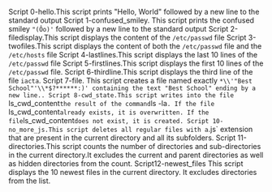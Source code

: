 Script 0-hello.This script prints "Hello, World" followed by a new line to the standard output
Script 1-confused_smiley. This script prints the confused smiley `"(Ôo)'` followed by a new line to the standard output
Script 2-filedisplay.This script displays the content of the `/etc/passwd` file
Script 3-twofiles.This script displays the content of both the `/etc/passwd` file and the `/etc/hosts` file
Script 4-lastlines.This script displays the last 10 lines of the `/etc/passwd` file
Script 5-firstlines.This script displays the first 10 lines of the `/etc/passwd` file.
Script 6-thirdline.This script displays the third line of the file `iacta`.
Script 7-file. This script creates a file named exactly `*\\'"Best School"'\\*$?******:)' containing the text "Best School" ending by a new line..
Script 8-cwd_state.This script writes into the file `ls_cwd_content` the result of the command `ls -la`. If the file `ls_cwd_content` already exists, it is overwritten. If the file `ls_cwd_content` does not exist, it is created.
Script 10-no_more_js.This script deletes all regular files with a `.js` extension that are present in the current directory and all its subfolders.
Script 11-directories.This script counts the number of directories and sub-directories in the current directory.It excludes the current and parent directories as well as hidden directories from the count.
Script12-newest_files
This script displays the 10 newest files in the current directory. It excludes directories from the list.
